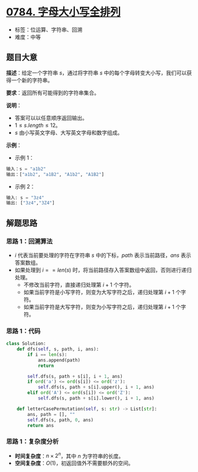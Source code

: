# [0784. 字母大小写全排列](https://leetcode.cn/problems/letter-case-permutation/)

- 标签：位运算、字符串、回溯
- 难度：中等

## 题目大意

**描述**：给定一个字符串 $s$，通过将字符串 $s$ 中的每个字母转变大小写，我们可以获得一个新的字符串。

**要求**：返回所有可能得到的字符串集合。

**说明**：

- 答案可以以任意顺序返回输出。
- $1 \le s.length \le 12$。
- $s$ 由小写英文字母、大写英文字母和数字组成。

**示例**：

- 示例 1：

```python
输入：s = "a1b2"
输出：["a1b2", "a1B2", "A1b2", "A1B2"]
```

- 示例 2：

```python
输入: s = "3z4"
输出: ["3z4","3Z4"]
```

## 解题思路

### 思路 1：回溯算法

- $i$ 代表当前要处理的字符在字符串 $s$ 中的下标，$path$ 表示当前路径，$ans$ 表示答案数组。
- 如果处理到 $i == len(s)$ 时，将当前路径存入答案数组中返回，否则进行递归处理。
  - 不修改当前字符，直接递归处理第 $i + 1$ 个字符。
  - 如果当前字符是小写字符，则变为大写字符之后，递归处理第 $i + 1$ 个字符。
  - 如果当前字符是大写字符，则变为小写字符之后，递归处理第 $i + 1$ 个字符。

### 思路 1：代码

```python
class Solution:
    def dfs(self, s, path, i, ans):
        if i == len(s):
            ans.append(path)
            return

        self.dfs(s, path + s[i], i + 1, ans)
        if ord('a') <= ord(s[i]) <= ord('z'):
            self.dfs(s, path + s[i].upper(), i + 1, ans)
        elif ord('A') <= ord(s[i]) <= ord('Z'):
            self.dfs(s, path + s[i].lower(), i + 1, ans)

    def letterCasePermutation(self, s: str) -> List[str]:
        ans, path = [], ""
        self.dfs(s, path, 0, ans)
        return ans
```

### 思路 1：复杂度分析

- **时间复杂度**：$n \times 2^n$，其中 $n$ 为字符串的长度。
- **空间复杂度**：$O(1)$，初返回值外不需要额外的空间。

